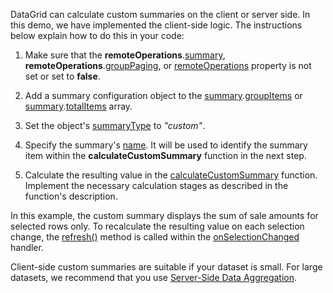 DataGrid can calculate custom summaries on the client or server side. In this demo, we have implemented the client-side logic. The instructions below explain how to do this in your code:

1. Make sure that the **remoteOperations**.[summary](/Documentation/ApiReference/UI_Components/dxDataGrid/Configuration/remoteOperations/#summary), **remoteOperations**.[groupPaging](/Documentation/ApiReference/UI_Components/dxDataGrid/Configuration/remoteOperations/#groupPaging), or [remoteOperations](/Documentation/ApiReference/UI_Components/dxDataGrid/Configuration/remoteOperations/) property is not set or set to **false**.

1. Add a summary configuration object to the [summary](/Documentation/ApiReference/UI_Components/dxDataGrid/Configuration/summary/).[groupItems](/Documentation/ApiReference/UI_Components/dxDataGrid/Configuration/summary/groupItems/) or [summary](/Documentation/ApiReference/UI_Components/dxDataGrid/Configuration/summary/).[totalItems](/Documentation/ApiReference/UI_Components/dxDataGrid/Configuration/summary/totalItems/) array.

1. Set the object's [summaryType](/Documentation/ApiReference/UI_Components/dxDataGrid/Configuration/summary/totalItems/#summaryType) to *"custom"*.

1. Specify the summary's [name](/Documentation/ApiReference/UI_Components/dxDataGrid/Configuration/summary/totalItems/#name). It will be used to identify the summary item within the **calculateCustomSummary** function in the next step.

1. Calculate the resulting value in the [calculateCustomSummary](/Documentation/ApiReference/UI_Components/dxDataGrid/Configuration/summary/#calculateCustomSummary) function. Implement the necessary calculation stages as described in the function's description.

In this example, the custom summary displays the sum of sale amounts for selected rows only. To recalculate the resulting value on each selection change, the [refresh()](/Documentation/ApiReference/UI_Components/dxDataGrid/Methods/#refresh) method is called within the [onSelectionChanged](/Documentation/ApiReference/UI_Components/dxDataGrid/Configuration/#onSelectionChanged) handler.

Client-side custom summaries are suitable if your dataset is small. For large datasets, we recommend that you use [Server-Side Data Aggregation](/Documentation/Guide/UI_Components/DataGrid/Summaries/Custom_Aggregate_Function/#Server-Side_Data_Aggregation).
